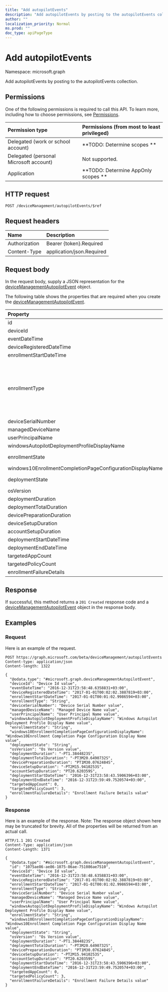 ```yaml
---
title: "Add autopilotEvents"
description: "Add autopilotEvents by posting to the autopilotEvents collection."
author: ""
localization_priority: Normal
ms.prod: ""
doc_type: apiPageType
---
```


# Add autopilotEvents

Namespace: microsoft.graph

Add autopilotEvents by posting to the autopilotEvents collection.

## Permissions
One of the following permissions is required to call this API. To learn more, including how to choose permissions, see [Permissions](/concepts/permissions-reference.md).

|Permission type|Permissions (from most to least privileged)|
|:---|:---|
|Delegated (work or school account)|**TODO: Determine scopes **|
|Delegated (personal Microsoft account)|Not supported.|
|Application|**TODO: Determine AppOnly scopes **|

## HTTP request
<!-- {
  "blockType": "ignored"
}
-->
``` http
POST /deviceManagement/autopilotEvents/$ref
```

## Request headers
|Name|Description|
|:---|:---|
|Authorization|Bearer {token}.Required|
|Content-Type|application/json.Required|

## Request body
In the request body, supply a JSON representation for the [deviceManagementAutopilotEvent](../resources/devicemanagementautopilotevent.md) object.

The following table shows the properties that are required when you create the [deviceManagementAutopilotEvent](../resources/devicemanagementautopilotevent.md).

|Property|Type|Description|
|:---|:---|:---|
|id|String| Inherited from [entity](../resources/entity.md)|
|deviceId|String||
|eventDateTime|DateTimeOffset||
|deviceRegisteredDateTime|DateTimeOffset||
|enrollmentStartDateTime|DateTimeOffset||
|enrollmentType|Enumeration| Possible values are: `unknown`, `azureADJoinedWithAutopilotProfile`, `offlineDomainJoined`, `azureADJoinedUsingDeviceAuthWithAutopilotProfile`, `azureADJoinedUsingDeviceAuthWithoutAutopilotProfile`, `azureADJoinedWithOfflineAutopilotProfile`, `azureADJoinedWithWhiteGlove`, `offlineDomainJoinedWithWhiteGlove`, `offlineDomainJoinedWithOfflineAutopilotProfile`.|
|deviceSerialNumber|String||
|managedDeviceName|String||
|userPrincipalName|String||
|windowsAutopilotDeploymentProfileDisplayName|String||
|enrollmentState|Enumeration| Possible values are: `unknown`, `enrolled`, `pendingReset`, `failed`, `notContacted`, `blocked`.|
|windows10EnrollmentCompletionPageConfigurationDisplayName|String||
|deploymentState|Enumeration| Possible values are: `unknown`, `success`, `inProgress`, `failure`, `successWithTimeout`.|
|osVersion|String||
|deploymentDuration|Duration||
|deploymentTotalDuration|Duration||
|devicePreparationDuration|Duration||
|deviceSetupDuration|Duration||
|accountSetupDuration|Duration||
|deploymentStartDateTime|DateTimeOffset||
|deploymentEndDateTime|DateTimeOffset||
|targetedAppCount|Int32||
|targetedPolicyCount|Int32||
|enrollmentFailureDetails|String||



## Response
If successful, this method returns a `201 Created` response code and a [deviceManagementAutopilotEvent](../resources/devicemanagementautopilotevent.md) object in the response body.

## Examples

### Request
Here is an example of the request.
<!-- {
  "blockType": "request",
  "name": "create_devicemanagementautopilotevent_from_"
}
-->
``` http
POST https://graph.microsoft.com/beta/deviceManagement/autopilotEvents
Content-type: application/json
Content-length: 1322

{
  "@odata.type": "#microsoft.graph.deviceManagementAutopilotEvent",
  "deviceId": "Device Id value",
  "eventDateTime": "2016-12-31T23:58:48.6358831+03:00",
  "deviceRegisteredDateTime": "2017-01-01T00:02:02.3887819+03:00",
  "enrollmentStartDateTime": "2017-01-01T00:01:02.9986594+03:00",
  "enrollmentType": "String",
  "deviceSerialNumber": "Device Serial Number value",
  "managedDeviceName": "Managed Device Name value",
  "userPrincipalName": "User Principal Name value",
  "windowsAutopilotDeploymentProfileDisplayName": "Windows Autopilot Deployment Profile Display Name value",
  "enrollmentState": "String",
  "windows10EnrollmentCompletionPageConfigurationDisplayName": "Windows10Enrollment Completion Page Configuration Display Name value",
  "deploymentState": "String",
  "osVersion": "Os Version value",
  "deploymentDuration": "-PT1.3844823S",
  "deploymentTotalDuration": "-PT3M20.6490732S",
  "devicePreparationDuration": "PT1M30.0762484S",
  "deviceSetupDuration": "-PT2M15.9410253S",
  "accountSetupDuration": "PT20.620359S",
  "deploymentStartDateTime": "2016-12-31T23:58:43.5906396+03:00",
  "deploymentEndDateTime": "2016-12-31T23:59:49.7520574+03:00",
  "targetedAppCount": 0,
  "targetedPolicyCount": 3,
  "enrollmentFailureDetails": "Enrollment Failure Details value"
}
```

### Response
Here is an example of the response. Note: The response object shown here may be truncated for brevity. All of the properties will be returned from an actual call.
<!-- {
  "blockType": "response",
  "truncated": true,
  "@odata.type": "microsoft.graph.devicemanagementautopilotevent"
}
-->
``` http
HTTP/1.1 201 Created
Content-Type: application/json
Content-Length: 1371

{
  "@odata.type": "#microsoft.graph.deviceManagementAutopilotEvent",
  "id": "1075ae86-ae86-1075-86ae-751086ae7510",
  "deviceId": "Device Id value",
  "eventDateTime": "2016-12-31T23:58:48.6358831+03:00",
  "deviceRegisteredDateTime": "2017-01-01T00:02:02.3887819+03:00",
  "enrollmentStartDateTime": "2017-01-01T00:01:02.9986594+03:00",
  "enrollmentType": "String",
  "deviceSerialNumber": "Device Serial Number value",
  "managedDeviceName": "Managed Device Name value",
  "userPrincipalName": "User Principal Name value",
  "windowsAutopilotDeploymentProfileDisplayName": "Windows Autopilot Deployment Profile Display Name value",
  "enrollmentState": "String",
  "windows10EnrollmentCompletionPageConfigurationDisplayName": "Windows10Enrollment Completion Page Configuration Display Name value",
  "deploymentState": "String",
  "osVersion": "Os Version value",
  "deploymentDuration": "-PT1.3844823S",
  "deploymentTotalDuration": "-PT3M20.6490732S",
  "devicePreparationDuration": "PT1M30.0762484S",
  "deviceSetupDuration": "-PT2M15.9410253S",
  "accountSetupDuration": "PT20.620359S",
  "deploymentStartDateTime": "2016-12-31T23:58:43.5906396+03:00",
  "deploymentEndDateTime": "2016-12-31T23:59:49.7520574+03:00",
  "targetedAppCount": 0,
  "targetedPolicyCount": 3,
  "enrollmentFailureDetails": "Enrollment Failure Details value"
}
```

